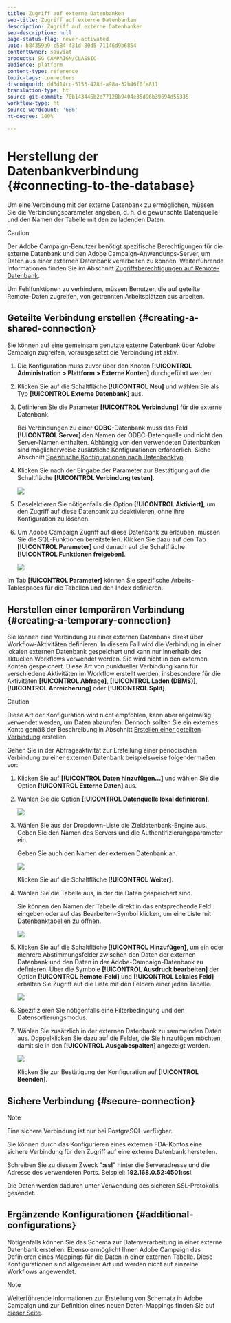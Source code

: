 ```yaml
---
title: Zugriff auf externe Datenbanken
seo-title: Zugriff auf externe Datenbanken
description: Zugriff auf externe Datenbanken
seo-description: null
page-status-flag: never-activated
uuid: b84359b9-c584-431d-80d5-71146d9b6854
contentOwner: sauviat
products: SG_CAMPAIGN/CLASSIC
audience: platform
content-type: reference
topic-tags: connectors
discoiquuid: dd3d14cc-5153-428d-a98a-32b46f0fe811
translation-type: ht
source-git-commit: 70b143445b2e77128b9404e35d96b39694d55335
workflow-type: ht
source-wordcount: '686'
ht-degree: 100%

---
```



# Herstellung der Datenbankverbindung {#connecting-to-the-database}

Um eine Verbindung mit der externe Datenbank zu ermöglichen, müssen Sie die Verbindungsparameter angeben, d. h. die gewünschte Datenquelle und den Namen der Tabelle mit den zu ladenden Daten.

>[!CAUTION]
>
>Der Adobe Campaign-Benutzer benötigt spezifische Berechtigungen für die externe Datenbank und den Adobe Campaign-Anwendungs-Server, um Daten aus einer externen Datenbank verarbeiten zu können. Weiterführende Informationen finden Sie im Abschnitt [Zugriffsberechtigungen auf Remote-Datenbank](../../platform/using/remote-database-access-rights.md).
>
>Um Fehlfunktionen zu verhindern, müssen Benutzer, die auf geteilte Remote-Daten zugreifen, von getrennten Arbeitsplätzen aus arbeiten.

## Geteilte Verbindung erstellen {#creating-a-shared-connection}

Sie können auf eine gemeinsam genutzte externe Datenbank über Adobe Campaign zugreifen, vorausgesetzt die Verbindung ist aktiv.

1. Die Konfiguration muss zuvor über den Knoten **[!UICONTROL Administration > Plattform > Externe Konten]** durchgeführt werden.
1. Klicken Sie auf die Schaltfläche **[!UICONTROL Neu]** und wählen Sie als Typ **[!UICONTROL Externe Datenbank]** aus.
1. Definieren Sie die Parameter **[!UICONTROL Verbindung]** für die externe Datenbank.

   Bei Verbindungen zu einer **ODBC**-Datenbank muss das Feld **[!UICONTROL Server]** den Namen der ODBC-Datenquelle und nicht den Server-Namen enthalten. Abhängig von den verwendeten Datenbanken sind möglicherweise zusätzliche Konfigurationen erforderlich. Siehe Abschnitt [Spezifische Konfigurationen nach Datenbanktyp](../../platform/using/specific-configuration-database.md).

1. Klicken Sie nach der Eingabe der Parameter zur Bestätigung auf die Schaltfläche **[!UICONTROL Verbindung testen]**.

   ![](assets/wf-external-account-create.png)

1. Deselektieren Sie nötigenfalls die Option **[!UICONTROL Aktiviert]**, um den Zugriff auf diese Datenbank zu deaktivieren, ohne ihre Konfiguration zu löschen.
1. Um Adobe Campaign Zugriff auf diese Datenbank zu erlauben, müssen Sie die SQL-Funktionen bereitstellen. Klicken Sie dazu auf den Tab **[!UICONTROL Parameter]** und danach auf die Schaltfläche **[!UICONTROL Funktionen freigeben]**.

   ![](assets/wf-external-account-functions.png)

Im Tab **[!UICONTROL Parameter]** können Sie spezifische Arbeits-Tablespaces für die Tabellen und den Index definieren.

## Herstellen einer temporären Verbindung {#creating-a-temporary-connection}

Sie können eine Verbindung zu einer externen Datenbank direkt über Workflow-Aktivitäten definieren. In diesem Fall wird die Verbindung in einer lokalen externen Datenbank gespeichert und kann nur innerhalb des aktuellen Workflows verwendet werden. Sie wird nicht in den externen Konten gespeichert. Diese Art von punktueller Verbindung kann für verschiedene Aktivitäten im Workflow erstellt werden, insbesondere für die Aktivitäten **[!UICONTROL Abfrage]**, **[!UICONTROL Laden (DBMS)]**, **[!UICONTROL Anreicherung]** oder **[!UICONTROL Split]**.

>[!CAUTION]
>
>Diese Art der Konfiguration wird nicht empfohlen, kann aber regelmäßig verwendet werden, um Daten abzurufen. Dennoch sollten Sie ein externes Konto gemäß der Beschreibung in Abschnitt [Erstellen einer geteilten Verbindung](#creating-a-shared-connection) erstellen.

Gehen Sie in der Abfrageaktivität zur Erstellung einer periodischen Verbindung zu einer externen Datenbank beispielsweise folgendermaßen vor:

1. Klicken Sie auf **[!UICONTROL Daten hinzufügen...]** und wählen Sie die Option **[!UICONTROL Externe Daten]** aus.
1. Wählen Sie die Option **[!UICONTROL Datenquelle lokal definieren]**.

   ![](assets/wf_add_data_local_external_data.png)

1. Wählen Sie aus der Dropdown-Liste die Zieldatenbank-Engine aus. Geben Sie den Namen des Servers und die Authentifizierungsparameter ein.

   Geben Sie auch den Namen der externen Datenbank an.

   ![](assets/wf_add_data_local_external_data_param.png)

   Klicken Sie auf die Schaltfläche **[!UICONTROL Weiter]**.

1. Wählen Sie die Tabelle aus, in der die Daten gespeichert sind.

   Sie können den Namen der Tabelle direkt in das entsprechende Feld eingeben oder auf das Bearbeiten-Symbol klicken, um eine Liste mit Datenbanktabellen zu öffnen.

   ![](assets/wf_add_data_local_external_data_select_table.png)

1. Klicken Sie auf die Schaltfläche **[!UICONTROL Hinzufügen]**, um ein oder mehrere Abstimmungsfelder zwischen den Daten der externen Datenbank und den Daten in der Adobe-Campaign-Datenbank zu definieren. Über die Symbole **[!UICONTROL Ausdruck bearbeiten]** der Option **[!UICONTROL Remote-Feld]** und **[!UICONTROL Lokales Feld]** erhalten Sie Zugriff auf die Liste mit den Feldern einer jeden Tabelle.

   ![](assets/wf_add_data_local_external_data_join.png)

1. Spezifizieren Sie nötigenfalls eine Filterbedingung und den Datensortierungsmodus.
1. Wählen Sie zusätzlich in der externen Datenbank zu sammelnden Daten aus. Doppelklicken Sie dazu auf die Felder, die Sie hinzufügen möchten, damit sie in den **[!UICONTROL Ausgabespalten]** angezeigt werden.

   ![](assets/wf_add_data_local_external_data_select.png)

   Klicken Sie zur Bestätigung der Konfiguration auf **[!UICONTROL Beenden]**.

## Sichere Verbindung {#secure-connection}

>[!NOTE]
>
>Eine sichere Verbindung ist nur bei PostgreSQL verfügbar.

Sie können durch das Konfigurieren eines externen FDA-Kontos eine sichere Verbindung für den Zugriff auf eine externe Datenbank herstellen.

Schreiben Sie zu diesem Zweck &quot;**:ssl**&quot; hinter die Serveradresse und die Adresse des verwendeten Ports. Beispiel: **192.168.0.52:4501:ssl**.

Die Daten werden dadurch unter Verwendung des sicheren SSL-Protokolls gesendet.

## Ergänzende Konfigurationen {#additional-configurations}

Nötigenfalls können Sie das Schema zur Datenverarbeitung in einer externe Datenbank erstellen. Ebenso ermöglicht Ihnen Adobe Campaign das Definieren eines Mappings für die Daten in einer externen Tabelle. Diese Konfigurationen sind allgemeiner Art und werden nicht auf einzelne Workflows angewendet.

>[!NOTE]
>
>Weiterführende Informationen zur Erstellung von Schemata in Adobe Campaign und zur Definition eines neuen Daten-Mappings finden Sie auf [dieser Seite](../../configuration/using/about-schema-edition.md).